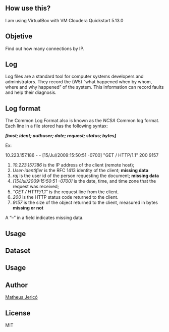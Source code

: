 ## How use this?

I am using VirtualBox with VM Cloudera Quickstart 5.13.0

## Objetive

Find out how many connections by IP.

## Log

Log files are a standard tool for computer systems developers and administrators. They record the (W5) “what happened when by whom, where and why happened” of the system. This information can record faults and help their diagnosis.

## Log format

The Common Log Format also is known as the *NCSA* Common log format. Each line in a file stored has the following syntax:

***[host; ident; authuser; date; request; status; bytes]***

Ex: 

10.223.157.186 - - [15/Jul/2009:15:50:51 -0700] "GET / HTTP/1.1" 200 9157

1. *10.223.157.186* is the IP address of the client (remote host);
2. *User-identifier* is the RFC 1413 identity of the client; **missing data**
3. *raj* is the user id of the person requesting the document; **missing data**
4. *[15/Jul/2009:15:50:51 -0700]* is the date, time, and time zone that the request was received; 
5. *“GET / HTTP/1.1”* is the request line from the client.
6. *200* is the HTTP status code returned to the client.
7. *9157* is the size of the object returned to the client, measured in bytes **missing or not**

A “–” in a field indicates missing data.


## Usage

## Dataset

## Usage

## Author

[Matheus Jericó](http://linkedin.com/in/matheusjerico)

## License

MIT
